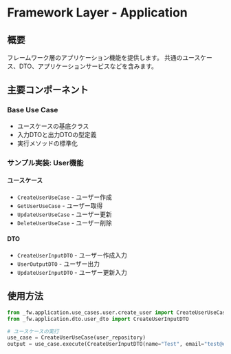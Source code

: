 # Framework Layer - Application

## 概要
フレームワーク層のアプリケーション機能を提供します。
共通のユースケース、DTO、アプリケーションサービスなどを含みます。

## 主要コンポーネント

### Base Use Case
- ユースケースの基底クラス
- 入力DTOと出力DTOの型定義
- 実行メソッドの標準化

### サンプル実装: User機能

#### ユースケース
- `CreateUserUseCase` - ユーザー作成
- `GetUserUseCase` - ユーザー取得
- `UpdateUserUseCase` - ユーザー更新
- `DeleteUserUseCase` - ユーザー削除

#### DTO
- `CreateUserInputDTO` - ユーザー作成入力
- `UserOutputDTO` - ユーザー出力
- `UpdateUserInputDTO` - ユーザー更新入力

## 使用方法

```python
from _fw.application.use_cases.user.create_user import CreateUserUseCase
from _fw.application.dto.user_dto import CreateUserInputDTO

# ユースケースの実行
use_case = CreateUserUseCase(user_repository)
output = use_case.execute(CreateUserInputDTO(name="Test", email="test@example.com"))
```
